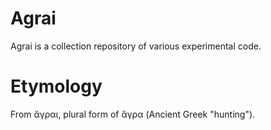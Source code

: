 # Agrai
Agrai is a collection repository of various experimental code.

# Etymology
From ἄγραι, plural form of ἄγρα (Ancient Greek "hunting").
